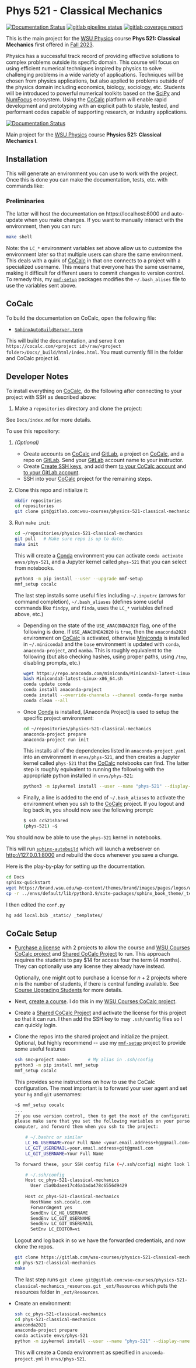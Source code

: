 Phys 521 - Classical Mechanics
==============================
[![Documentation Status](https://readthedocs.org/projects/physics-521-classical-mechanics-i/badge/?version=latest)](https://physics-521-classical-mechanics-i.readthedocs.io/en/latest/?badge=latest)
[![gitlab pipeline status](https://gitlab.com/wsu-courses/physics-521-classical-mechanics/badges/main/pipeline.svg)](https://gitlab.com/wsu-courses/physics-521-classical-mechanics/-/commits/main)
[![gitlab coverage report](https://gitlab.com/wsu-courses/physics-521-classical-mechanics/badges/main/coverage.svg)](https://gitlab.com/wsu-courses/physics-521-classical-mechanics/-/commits/main)

This is the main project for the [WSU Physics][] course
**Phys 521: Classical Mechanics** first offered in [Fall 2023](https://schedules.wsu.edu/List/Pullman/20233/Phys/521/01).

Physics has a successful track record of providing effective solutions to complex
problems outside its specific domain. This course will focus on using efficient
numerical techniques inspired by physics to solve challenging problems in a wide variety
of applications.  Techniques will be chosen from physics applications, but also applied
to problems outside of the physics domain including economics, biology, sociology, etc.
Students will be introduced to powerful numerical toolkits based on the
[SciPy](https://www.scipy.org/) and [NumFocus](https://numfocus.org) ecosystem. Using
the [CoCalc](https://cocalc.com/) platform will enable rapid development and prototyping
with an explicit path to stable, tested, and performant codes capable of supporting
research, or industry applications.

[![Documentation Status](https://readthedocs.org/projects/physics-521-classical-mechanics-i/badge/?version=latest)](https://physics-521-classical-mechanics-i.readthedocs.io/en/latest/?badge=latest)

Main project for the [WSU Physics][] course **Physics 521: Classical Mechanics I**.

## Installation

This will generate an environment you can use to work with the project.  Once
this is done you can make the documentation, tests, etc. with commands like:

### Preliminaries

The latter will host the documentation on https://localhost:8000 and auto-update when you
make changes. If you want to manually interact with the environment, then you can run:

```bash
make shell
```

Note: the `LC_*` environment variables set above allow us to customize the environment
later so that multiple users can share the same environment.  This deals with a quirk of
[CoCalc] in that one connects to a project with a specialized username.  This means that
everyone has the same username, making it difficult for different users to commit
changes to version control.  To remedy this, my [`mmf-setup`] packages modifies the
`~/.bash_alises` file to use the variables sent above.

## CoCalc

To build the documentation on CoCalc, open the following file:

* [`SphinxAutoBuildServer.term`](SphinxAutoBuildServer.term)

This will build the documentation, and serve it on `https://cocalc.com/<project
id>/raw/<project folder>/Docs/_build/html/index.html`.  You must currently fill in the
folder and CoCalc project id.



## Developer Notes

To install everything on [CoCalc], do the following after connecting to your project
with SSH as described above:

1. Make a `repositories` directory and clone the project:

See `Docs/index.md` for more details.

To use this repository:

1. *(Optional)* 
   * Create accounts on [CoCalc][] and [GitLab][], a project on [CoCalc][], and a
   repo on [GitLab][].  Send your [GitLab][] account name to your instructor.
   * Create [Create SSH
   keys](https://doc.cocalc.com/project-settings.html#ssh-keys), and add them [to your
   CoCalc account](https://doc.cocalc.com/account/ssh.html) and [to your GitLab
   account](https://docs.gitlab.com/ee/ssh/).
   * SSH into your [CoCalc][] project for the remaining steps.
2. Clone this repo and initialize it:

   ```bash
   mkdir repositories
   cd repositories
   git clone git@gitlab.com:wsu-courses/physics-521-classical-mechanics.git
   ```
2. Run `make init`:
  
   ```bash
   cd ~/repositories/physics-521-classical-mechanics
   git pull   # Make sure repo is up to date.
   make init
   ```
   
   This will create a [Conda][] environment you can activate `conda activate envs/phys-521`,
   and a Jupyter kernel called `phys-521` that you can select from notebooks.
   
     ```bash
     python3 -m pip install --user --upgrade mmf-setup
     mmf_setup cocalc
     ```
     
     The last step installs some useful files including `~/.inputrc` (arrows for command
     completion), `~/.bash_aliases` (defines some useful commands like `findpy`, and
     `finda`, uses the `LC_*` variables defined above, etc.)
   * Depending on the state of the `USE_ANACONDA2020` flag, one of the following is
     done. If `USE_ANACONDA2020` is `true`, then the `anaconda2020` environment on
     [CoCalc] is activated, otherwise [Miniconda] is installed in `~/.miniconda3` and
     the `base` environment is updated with `conda`, `anaconda-project`, and `mamba`.
     This is roughly equivalent to the following (but also checking hashes, using proper
     paths, using `/tmp`, disabling prompts, etc.)

     ```bash
     wget https://repo.anaconda.com/miniconda/Miniconda3-latest-Linux-x86_64.sh
     bash Miniconda3-latest-Linux-x86_64.sh
     conda update conda
     conda install anaconda-project
     conda install --override-channels --channel conda-forge mamba
     conda clean --all
     ```
   * Once [Conda] is installed, [Anaconda Project] is used to setup the specific project
     environment:

     ```bash
     cd ~/repositories/physics-521-classical-mechanics
     anaconda-project prepare
     anaconda-project run init
     ```

     This installs all of the dependencies listed in `anaconda-project.yaml` into an
     environment in `envs/phys-521`, and then creates a Jupyter kernel called
     `phys-521` that the [CoCalc] notebooks can find.  The latter step is roughly
     equivalent to running the following with the appropriate python installed in
     `envs/phys-521`:

     ```bash
     python3 -m ipykernel install --user --name "phys-521" --display-name "Python 3 (phys-521)"
     ```

   * Finally, a line is added to the end of `~/.bash_aliases` to activate the
     environment when you ssh to the [CoCalc] project.  If you logout and log back in,
     you should now see the following prompt:

     ```bash
     $ ssh cc521shared
     (phys-521) ~$ 
     ```
 
 You should now be able to use the `phys-521` kernel in notebooks.

This will run [`sphinx-autobuild`](https://github.com/executablebooks/sphinx-autobuild)
which will launch a webserver on http://127.0.0.1:8000 and rebuild the docs whenever you
save a change.

Here is the play-by-play for setting up the documentation.

```bash
cd Docs
sphinx-quickstart
wget https://brand.wsu.edu/wp-content/themes/brand/images/pages/logos/wsu-signature-vertical.svg -O _static/wsu-logo.svg 
cp -r ../envs/default/lib/python3.9/site-packages/sphinx_book_theme/_templates/* _templates
```

I then edited the `conf.py`

```bash
hg add local.bib _static/ _templates/
```

## CoCalc Setup


* [Purchase a license](https://cocalc.com/settings/licenses) with 2 projects to allow
  the course and [WSU Courses CoCalc project][] and [Shared CoCalc Project][] to run.  This
  approach requires the students to pay $14 for access four the term (4 months).  They
  can optionally use any license they already have instead.
   
  Optionally, one might opt to purchase a license for $n+2$ projects where $n$ is the
  number of students, if there is central funding available.  See [Course Upgrading
  Students](https://doc.cocalc.com/teaching-upgrade-course.html#course-upgrading-students)
  for more details.
  
* Next, [create a course](https://doc.cocalc.com/teaching-create-course.html).  I do
  this in my [WSU Courses CoCalc project][].



* Create a [Shared CoCalc Project][] and activate the license for this project so that it
  can run.  I then add the SSH key to may `.ssh/config` files so I can quickly login.

* Clone the repos into the shared project and initialize the project.  Optional, but
  highly recommend -- use my [`mmf-setup`][] project to provide some useful features

  ```bash
  ssh smc<project name>       # My alias in .ssh/config
  python3 -m pip install mmf_setup
  mmf_setup cocalc
  ```
  
  This provides some instructions on how to use the CoCalc configuration.  The most
  important is to forward your user agent and set your `hg` and `git` usernames:
  
  ```bash
  ~$ mmf_setup cocalc
  ...
  If you use version control, then to get the most of the configuration,
  please make sure that you set the following variables on your personal
  computer, and forward them when you ssh to the project:

      # ~/.bashrc or similar
      LC_HG_USERNAME=Your Full Name <your.email.address+hg@gmail.com>
      LC_GIT_USEREMAIL=your.email.address+git@gmail.com
      LC_GIT_USERNAME=Your Full Name

  To forward these, your SSH config file (~/.ssh/config) might look like:

      # ~/.ssh/config
      Host cc_phys-521-classical-mechanics
        User c5a0bdaee17c46a1ada478c6556d9429
    
      Host cc_phys-521-classical-mechanics
        HostName ssh.cocalc.com
        ForwardAgent yes
        SendEnv LC_HG_USERNAME
        SendEnv LC_GIT_USERNAME
        SendEnv LC_GIT_USEREMAIL
        SetEnv LC_EDITOR=vi
  ```
  
  Logout and log back in so we have the forwarded credentials, and now clone the repos.
  
  ```bash
  git clone https://gitlab.com/wsu-courses/physics-521-classical-mechanics.git phys-521-classical-mechanics
  cd phys-521-classical-mechanics
  make
  ```
  
  The last step runs `git clone git@gitlab.com:wsu-courses/physics-521-classical-mechanics_resources.git _ext/Resources` which puts the resources folder in `_ext/Resources`.

* Create an environment:

  ```bash
  ssh cc_phys-521-classical-mechanics
  cd phys-521-classical-mechanics
  anaconda2021
  anaconda-project prepare
  conda activate envs/phys-521
  python -m ipykernel install --user --name "phys-521" --display-name "Python 3 (phys-521)"
  ```

  This will create a Conda environment as specified in `anaconda-project.yml` in `envs/phys-521`.



<!-- Links -->
[CoCalc]: <https://cocalc.com> "CoCalc: Collaborative Calculation and Data Science"
[WSU Physics]: <https://physics.wsu.edu> "WSU Physics Department"
[GitLab]: <https://gitlab.com> "GitLab"
[GitHub]: <https://github.com> "GitHub"
[Git]: <https://git-scm.com> "Git"
[Mercurial]: <https://www.mercurial-scm.org> "Mercurial"
[hg-git]: <https://hg-git.github.io> "The Hg-Git mercurial plugin"
[Heptapod]: <https://heptapod.net> "Heptapod: is a community driven effort to bring Mercurial SCM support to GitLab"
[Jupyter]: <https://jupyter.org> "Jupyter"
[Jupytext]: <https://jupytext.readthedocs.io> "Jupyter Notebooks as Markdown Documents, Julia, Python or R Scripts"
[Resources project]: <https://gitlab.com/wsu-courses/physics-521-classical-mechanics_resources> "Private course resources repository."
[Official Course Repository]: <https://gitlab.com/wsu-courses/physics-521-classical-mechanics/> "Official Physics 581 Repository hosted on GitLab"
[file an issue]: <https://gitlab.com/wsu-courses/physics-521-classical-mechanics/-/issues> "Issues on the class GitLab project."
[Conda]: <https://docs.conda.io/en/latest/> "Conda: Package, dependency and environment management for any language—Python, R, Ruby, Lua, Scala, Java, JavaScript, C/ C++, FORTRAN, and more."
[`mmf-setup`]: <https://pypi.org/project/mmf-setup/>
[Miniconda]: <https://docs.conda.io/en/latest/miniconda.html> "Miniconda is a free minimal installer for conda."
[MyST]: <https://myst-parser.readthedocs.io/en/latest/> "MyST - Markedly Structured Text"
[Read the Docs]: <https://readthedocs.org> "Read the Docs homepage"
[WSU Physics]: <https://physics.wsu.edu> "WSU Department of Physics and Astronomy"
[WSU Mathematics]: <https://www.math.wsu.edu/> "WSU Department of Mathematics and Statistics"
[`anaconda-project`]: <https://anaconda-project.readthedocs.io> "Anaconda Project: Tool for encapsulating, running, and reproducing data science projects."
[`anybadge`]: <https://github.com/jongracecox/anybadge> "Python project for generating badges for your projects"
[`conda-forge`]: <https://conda-forge.org/> "A community-led collection of recipes, build infrastructure and distributions for the conda package manager."
[`genbadge`]: <https://smarie.github.io/python-genbadge/> "Generate badges for tools that do not provide one."
[`mmf-setup`]: <https://pypi.org/project/mmf-setup/> "PyPI mmf-setup page"
[`pytest`]: <https://docs.pytest.org> "pytest: helps you write better programs"
[hg-git]: <https://hg-git.github.io> "The Hg-Git mercurial plugin"
[GitLab test coverage visualization]: <https://docs.gitlab.com/ee/user/project/merge_requests/test_coverage_visualization.html>



[Official Course Repository]: <https://gitlab.com/wsu-courses/physics-521-classical-mechanics> "Official Course Repository hosted on GitLab"
[Shared CoCalc Project]: <https://cocalc.com/c5a0bdae-e17c-46a1-ada4-78c6556d9429/> "Shared CoCalc Project"
[WSU Courses CoCalc project]: <https://cocalc.com/projects/c31d20a3-b0af-4bf7-a951-aa93a64395f6>


[GitHub Mirror]: <https://github.com/WSU-Physics-Courses/physics-521-classical-mechanics> "GitHub mirror"
[GitLab public repo]: <https://gitlab.com/wsu-courses/physics-521-classical-mechanics> "GitLab public repository."
[Gitlab private resources repo]: <https://gitlab.com/wsu-courses/physics-521-classical-mechanics_resources> "Private resources repository."
[file an issue]: <https://gitlab.com/wsu-courses/physics-521-classical-mechanics/-/issues> "Issues on the GitLab project."

<!-- End Links -->

